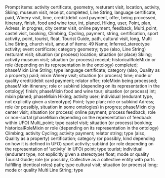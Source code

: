 Prompt items: 
activity certificate, geometry, resturant visit, location, activity, Skiing, museum visit, receipt, completed, Line String, language certificate, paid, Winery visit, time, credit/debit card payment, offer, being processed, itinerary, finish, food and wine tour, int, planed, Hiking, user, Point, plan, Adress, in progres, city center visit, online payment, feedback, Multi_point, castel visit, booking, Climbing, Cycling, payment, string, certification, sport activity, point, tourist, float, Tourist Guide, path, cultural visit, long, Multi Line String, church visit, 
amout of items: 49
 Name; Inferred_stereotype
activity; event
certificate; category
geometry; type (also, Line String)
resturant visit; situation (or process)
location; situation (or place)
Skiing; activity
museum visit; situation (or process)
receipt; historicalRoleMixin or role (depending on its representation in the ontology)
completed; phaseMixin
Line String; type
language certificate; category (also, Quality as a property)
paid; mixin
Winery visit; situation (or process)
time; mode or quality
credit/debit card payment; relator
offer; roleMixin
being processed; phaseMixin
itinerary; role or subkind (depending on its representation in the ontology)
finish; phaseMixin
food and wine tour; situation (or process)
int; mixin
planed; phaseMixin
Hiking; activity
user; individual (endurant type, not explicitly given a stereotype)
Point; type
plan; role or subkind
Adress; role (or possibly, situation in some ontologies)
in progres; phaseMixin
city center visit; situation (or process)
online payment; process
feedback; role or non-sortal (phaseMixin depending on the representation of feedback within UFO)
Multi_point; type
castel visit; situation (or process)
booking; historicalRoleMixin or role (depending on its representation in the ontology)
Climbing; activity
Cycling; activity
payment; relator
string; type (also, Quality as a property)
certification; category (or possibly, kind depending on how it is defined in UFO)
sport activity; subkind (or role depending on the representation of 'activity' in UFO)
point; type
tourist; individual (endurant type, not explicitly given a stereotype)
float; mode or quality
Tourist Guide; role (or possibly, Collective as a collective entity with parts fulfilling identical roles)
path; type
cultural visit; situation (or process)
long; mode or quality
Multi Line String; type
